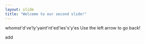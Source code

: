 ```yaml
---
layout: slide
title: "Welcome to our second slide!"
---
```

whomst'd've'ly'yaint'nt'ed'ies's'y'es
Use the left arrow to go back!

add
